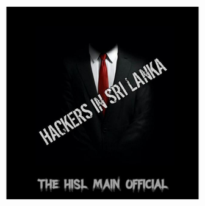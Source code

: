 ![</>Main Notes </>](https://github.com/hackersinsrilankaofc/NOTE-LAB/blob/main/Image/%E1%AE%89%E2%83%9E%F0%9D%90%87%E2%83%AF%E1%B4%80%E1%B4%84%E2%83%96%E1%B4%8B%E2%83%96%E1%B4%87%CA%80%EA%9C%B1%20%F0%9D%90%88%C9%B4%20%F0%9D%90%92%E2%83%AF%CA%80%E2%83%96%C9%AA%20%F0%9D%90%8B%E2%83%AF%E1%B4%80%E2%83%96%C9%B4%E2%83%96%E1%B4%8B%E1%B4%80%2020230413_111215.jpg)
